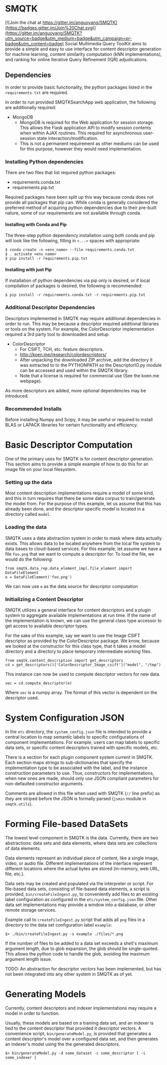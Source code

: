 SMQTK
=====

[![Join the chat at https://gitter.im/anguoyang/SMQTK](https://badges.gitter.im/Join%20Chat.svg)](https://gitter.im/anguoyang/SMQTK?utm_source=badge&utm_medium=badge&utm_campaign=pr-badge&utm_content=badge)
Social Multimedia Query ToolKit aims to provide a simple and easy to use interface for content descriptor generation for machine learning, content similarity computation (kNN implementations), and ranking for online Iterative Query Refinement (IQR) adjudications.


## Dependencies
In order to provide basic functionality, the python packages listed in the ``requirements.txt`` are required.

In order to run provided SMQTKSearchApp web application, the following are  additionally required:

* MongoDB
    * MongoDB is required for the Web application for session storage.
      This allows the Flask application API to modify session contents when within AJAX routines.
      This required for asynchronous user-session state interaction/modification.
    * This is not a permanent requirement as other mediums can be used for this purpose, however they would need implementation.

### Installing Python dependencies
There are two files that list required python packages:

  * requirements.conda.txt
  * requirements.pip.txt

Required packages have been split up this way because conda does not provide all packages that pip can.
While conda is generally considered the preferred method of acquiring python dependencies due to their pre-built nature, some of our requirements are not available through conda.

#### Installing with Conda and Pip
The three-step python dependency installation using both conda and pip will look like the following, filling in `<...>` spaces with appropriate:

    $ conda create -n <env_name> --file requirements.conda.txt
    $ . activate <env_name>
    $ pip install -r requirements.pip.txt

#### Installing with just Pip
If installation of python dependencies via pip only is desired, or if local compilation of packages is desired, the following is recommended:

    $ pip install -r requirements.conda.txt -r requirements.pip.txt

### Additional Descriptor Dependencies
Descriptors implemented in SMQTK may require additional dependencies in order to run.
This may be because a descriptor required additional libraries or tools on the system. 
For example, the ColorDescriptor implementation required a 3rd party tool to downloaded and setup.

* ColorDescriptor
  * For CSIFT, TCH, etc. feature descriptors.
  * http://koen.me/research/colordescriptors/
  * After unpacking the downloaded ZIP archive, add the directory it was extracted to to the PYTHONPATH so the DescriptorIO.py module can be accessed and used within the SMQTK library.
  * Note that a license is required for commercial use (See the koen.me webpage).
    
As more descriptors are added, more optional dependencies may be introduced.

### Recommended Installs
Before installing Numpy and Scipy, it may be useful or required to install BLAS or LAPACK libraries for certain functionality and efficiency.


# Basic Descriptor Computation
One of the primary uses for SMQTK is for content descriptor generation.
This section aims to provide a simple example of how to do this for an image file on your local filesystem.

### Setting up the data
Most content description implementations require a model of some kind, and this in turn requires that there be some data corpus to train/generate the model from.
For the purpose of this example, let us assume that this has already been done, and the descriptor specific model is located in a directory called `model`.

### Loading the data
SMQTK uses a data abstraction system in order to mask where data actually exists.
This allows data to be located anywhere from the local file system to data bases to cloud-based services.
For this example, let assume we have a file `foo.png` that we want to compute a descriptor for.
To load the file, we would do the following:

    from smqtk.data_rep.data_element_impl.file_element import DataFileElement
    e = DataFileElement('foo.png')

We can now use `e` as the data source for descriptor computation

### Initializing a Content Descriptor
SMQTK utilizes a general interface for content descriptors and a plugin system to aggregate available implementations at run time. 
If the name of the implementation is known, we can use the general class type accessor to get access to available descriptor types. 

For the sake of this example, say we want to use the Image CSIFT descriptor as provided by the ColorDescriptor package.
We know, because we looked at the constructor for this class type, that it takes a model directory and a directory to place temporary intermediate working files.

    from smqtk.content_description import get_descriptors
    cd = get_descriptors()['ColorDescriptor_Image_csift']("model", "/tmp")

This instance can now be used to compute descriptor vectors for new data.

    vec = cd.compute_descriptor(e)

Where `vec` is a numpy array. The format of this vector is dependent on the descriptor used.


# System Configuration JSON
In the `etc` directory, the `system_config.json` file is intended to provide a central location to map semantic labels to specific configurations of component implementations.
For example, users can map labels to specific data sets, or specific content descriptors trained with specific models, etc.

There is a section for each plugin component system current in SMQTK.
Each section maps strings to sub-dictionaries that specify the implementation type to be associated with the label, and the instance construction parameters to use.
Thus, constructors for implementations, when new ones are made, should only use JSON compliant parameters for non-defaulted constructor arguments.

Comments are allowed in this file when used with SMQTK (`//` line prefix) as they are striped before the JSON is formally parsed (`jsmin` module in `smqtk.utils`).


# Forming File-based DataSets
The lowest level component in SMQTK is the data.
Currently, there are two abstractions: data sets and data elements, where data sets are collections of data elements.

Data elements represent an individual piece of content, like a single image, video, or audio file.
Different implementations of the interface represent different locations where the actual bytes are stored (in-memory, web URL, file, etc.).

Data sets may be created and populated via the interpreter or script.
For file-based data sets, consisting of file-based data elements, a script is provided, `bin/createFileIngest.py`, to conveniently add files to an existing label configuration as configured in the `etc/system_config.json` file.
Other data set implementations may provide a window into a database, or other remote storage services.

Example call to `createFileIngest.py` script that adds all `png` files in a directory to the data set configuration label `example`:

    $> ./bin/createFileIngest.py -s example ./files/*.png
    
If the number of files to be added to a data set exceeds a shell's maximum argument length, due to glob expansion, the glob should be single-quoted.
This allows the python code to handle the glob, avoiding the maximum argument length issue. 

TODO: An abstraction for descriptor vectors has been implemented, but has not been integrated into any other system in SMQTK as of yet.


# Generating Models
Currently, content descriptors and indexer implementations may require a model in order to function.

Usually, these models are based on a training data set, and an indexer is tied to the content descriptor that provided it descriptor vectors.
A convenience script, `bin/generateModel.py`, is provided that generates a content descriptor's model over a configured data set, and then generates an indexer's model using the the generated descriptors.

    $> bin/generateModel.py -d some_dataset -c some_descriptor [ -i some_indexer ]
